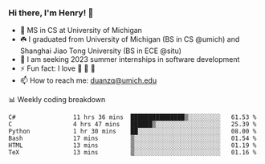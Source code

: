 <!-- ![](https://komarev.com/ghpvc/?username=zlzq-duanzq)

![Henry Duan's GitHub stats](https://github-readme-stats.vercel.app/api?username=zlzq-duanzq&show_icons=true)

![trophy](https://github-profile-trophy.vercel.app/?username=zlzq-duanzq&column=7)

[![Top Langs](https://github-readme-stats.vercel.app/api/top-langs/?username=zlzq-duanzq&layout=compact)](https://github.com/zlzq-duanzq/github-readme-stats)

<img align="center" src="https://github-readme-streak-stats.herokuapp.com?user=zlzq-duanzq&hide_border=true&date_format=M%20j%5B%2C%20Y%5D&ring=7EDDCF&fire=7EDDCF" /> -->

### Hi there, I'm Henry! 👋

- 🔭 MS in CS at University of Michigan
- ☘️ I graduated from University of Michigan (BS in CS @umich) and Shanghai Jiao Tong University (BS in ECE @situ)
- 🤖 I am seeking 2023 summer internships in software development
- ⚡ Fun fact: I love 📸 🏓 🍜
- 📫 How to reach me: [duanzq@umich.edu](mailto:duanzq@umich.edu)

📊 Weekly coding breakdown
<!--START_SECTION:waka-->

```text
C#                11 hrs 36 mins  ███████████████▒░░░░░░░░░   61.53 %
C                 4 hrs 47 mins   ██████▒░░░░░░░░░░░░░░░░░░   25.39 %
Python            1 hr 30 mins    ██░░░░░░░░░░░░░░░░░░░░░░░   08.00 %
Bash              17 mins         ▒░░░░░░░░░░░░░░░░░░░░░░░░   01.54 %
HTML              13 mins         ▒░░░░░░░░░░░░░░░░░░░░░░░░   01.19 %
TeX               13 mins         ▒░░░░░░░░░░░░░░░░░░░░░░░░   01.16 %
```

<!--END_SECTION:waka-->
